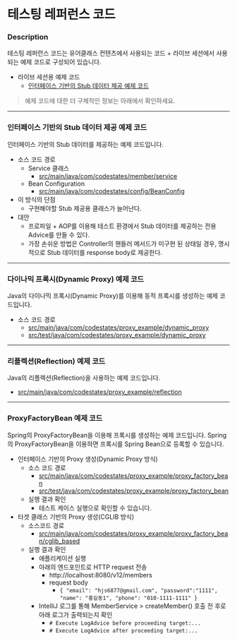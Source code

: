 # 테스팅 레퍼런스 코드

### Description
테스팅 레퍼런스 코드는 유어클래스 컨텐츠에서 사용되는 코드 + 라이브 세션에서 사용되는 예제 코드로 구성되어 있습니다.
* 라이브 세션용 예제 코드
  * [인터페이스 기반의 Stub 데이터 제공 예제 코드]()
  
> 예제 코드에 대한 더 구체적인 정보는 아래에서 확인하세요.

---

### 인터페이스 기반의 Stub 데이터 제공 예제 코드
인터페이스 기반의 Stub 데이터를 제공하는 예제 코드입니다.
* 소스 코드 경로
  * Service 클래스
    * [src/main/java/com/codestates/member/service]()
  * Bean Configuration
    * [src/main/java/com/codestates/config/BeanConfig]()
* 이 방식의 단점
  * 구현해야할 Stub 제공용 클래스가 늘어난다.
* 대안
  * 프로파일 + AOP를 이용해 테스트 환경에서 Stub 데이터를 제공하는 전용 Advice를 만들 수 있다.
  * 가장 손쉬운 방법은 Controller의 핸들러 메서드가 미구현 된 상태일 경우, 명시적으로 Stub 데이터를 response body로 제공한다.
---

### 다이나믹 프록시(Dynamic Proxy) 예제 코드
Java의 다이나믹 프록시(Dynamic Proxy)를 이용해 동적 프록시를 생성하는 예제 코드입니다.
* 소스 코드 경로
  * [src/main/java/com/codestates/proxy_example/dynamic_proxy](https://github.com/codestates-seb/be-reference-tx/tree/main/src/main/java/com/codestates/proxy_example/dynamic_proxy)
  * [src/test/java/com/codestates/proxy_example/dynamic_proxy]()
---

### 리플렉션(Reflection) 예제 코드
Java의 리플렉션(Reflection)을 사용하는 예제 코드입니다.
* [src/main/java/com/codestates/proxy_example/reflection](https://github.com/codestates-seb/be-reference-tx/tree/main/src/main/java/com/codestates/proxy_example/reflection)

---

### ProxyFactoryBean 예제 코드
Spring의 ProxyFactoryBean을 이용해 프록시를 생성하는 예제 코드입니다. Spring의 ProxyFactoryBean을 이용하면 프록시를 Spring Bean으로 등록할 수 있습니다.
* 인터페이스 기반의 Proxy 생성(Dynamic Proxy 방식)
  * 소스 코드 경로
    * [src/main/java/com/codestates/proxy_example/proxy_factory_bean](https://github.com/codestates-seb/be-reference-tx/tree/main/src/main/java/com/codestates/proxy_example/proxy_factory_bean)
    * [src/test/java/com/codestates/proxy_example/proxy_factory_bean](https://github.com/codestates-seb/be-reference-tx/tree/main/src/test/java/com/codestates/proxy_example/proxy_factory_bean)
  * 실행 결과 확인
    * 테스트 케이스 실행으로 확인할 수 있습니다. 
* 타겟 클래스 기반의 Proxy 생성(CGLIB 방식)
  * 소스코드 경로
    * [src/main/java/com/codestates/proxy_example/proxy_factory_bean/cglib_based](https://github.com/codestates-seb/be-reference-tx/tree/main/src/main/java/com/codestates/proxy_example/proxy_factory_bean/cglib_based)
  * 실행 결과 확인
    * 애플리케이션 실행
    * 아래의 엔드포인트로 HTTP request 전송
      * http://localhost:8080/v12/members
      * request body
        * `{
          "email": "hjs6877@gmail.com",
          "password":"1111",
          "name": "홍길동1",
          "phone": "010-1111-1111"
          }`
    * IntelliJ 로그를 통해 MemberService > createMember() 호출 전 후로 아래 로그가 출력되는지 확인
      * `# Execute LogAdvice before proceeding target:...`
      * `# Execute LogAdvice after proceeding target:...`